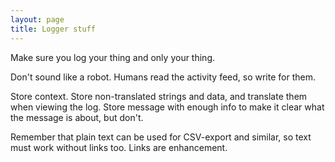 ```yaml
---
layout: page
title: Logger stuff
---
```


Make sure you log your thing and only your thing.

Don't sound like a robot. Humans read the activity feed, so write for them.

Store context.
Store non-translated strings and data, and translate them when viewing the log.
Store message with enough info to make it clear what the message is about, but don't.

Remember that plain text can be used for CSV-export and similar, so text must work without links too. Links are enhancement.
